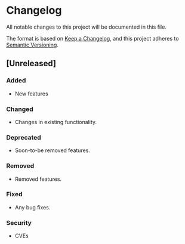 # Changelog

All notable changes to this project will be documented in this file.

The format is based on [Keep a Changelog](https://keepachangelog.com/en/1.1.0/),
and this project adheres to [Semantic Versioning](https://semver.org/spec/v2.0.0.html).

## [Unreleased]

### Added

- New features

### Changed

- Changes in existing functionality.

### Deprecated

- Soon-to-be removed features.

### Removed

- Removed features.

### Fixed

- Any bug fixes.

### Security

- CVEs
